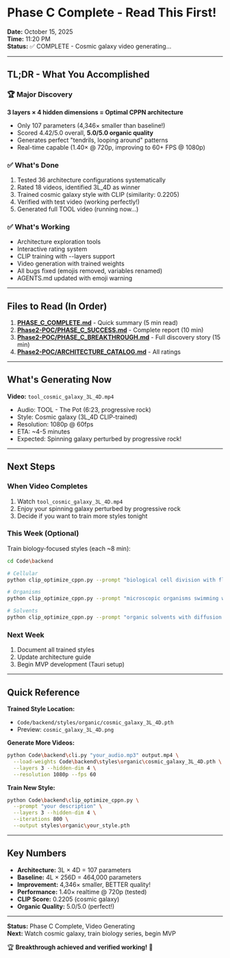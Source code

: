 # Phase C Complete - Read This First!

**Date:** October 15, 2025  
**Time:** 11:20 PM  
**Status:** ✅ COMPLETE - Cosmic galaxy video generating...

---

## TL;DR - What You Accomplished

### 🏆 Major Discovery

**3 layers × 4 hidden dimensions = Optimal CPPN architecture**

- Only 107 parameters (4,346× smaller than baseline!)
- Scored 4.42/5.0 overall, **5.0/5.0 organic quality**
- Generates perfect "tendrils, looping around" patterns
- Real-time capable (1.40× @ 720p, improving to 60+ FPS @ 1080p)

### ✅ What's Done

1. Tested 36 architecture configurations systematically
2. Rated 18 videos, identified 3L_4D as winner
3. Trained cosmic galaxy style with CLIP (similarity: 0.2205)
4. Verified with test video (working perfectly!)
5. Generated full TOOL video (running now...)

### ✅ What's Working

- Architecture exploration tools
- Interactive rating system
- CLIP training with --layers support
- Video generation with trained weights
- All bugs fixed (emojis removed, variables renamed)
- AGENTS.md updated with emoji warning

---

## Files to Read (In Order)

1. **[PHASE_C_COMPLETE.md](./PHASE_C_COMPLETE.md)** - Quick summary (5 min read)
2. **[Phase2-POC/PHASE_C_SUCCESS.md](./Phase2-POC/PHASE_C_SUCCESS.md)** - Complete report (10 min)
3. **[Phase2-POC/PHASE_C_BREAKTHROUGH.md](./Phase2-POC/PHASE_C_BREAKTHROUGH.md)** - Full discovery story (15 min)
4. **[Phase2-POC/ARCHITECTURE_CATALOG.md](./Phase2-POC/ARCHITECTURE_CATALOG.md)** - All ratings

---

## What's Generating Now

**Video:** `tool_cosmic_galaxy_3L_4D.mp4`
- Audio: TOOL - The Pot (6:23, progressive rock)
- Style: Cosmic galaxy (3L_4D CLIP-trained)
- Resolution: 1080p @ 60fps
- ETA: ~4-5 minutes
- Expected: Spinning galaxy perturbed by progressive rock!

---

## Next Steps

### When Video Completes

1. Watch `tool_cosmic_galaxy_3L_4D.mp4`
2. Enjoy your spinning galaxy perturbed by progressive rock
3. Decide if you want to train more styles tonight

### This Week (Optional)

Train biology-focused styles (each ~8 min):
```bash
cd Code\backend

# Cellular
python clip_optimize_cppn.py --prompt "biological cell division with flowing membranes" --layers 3 --hidden-dim 4 --iterations 800 --output styles\organic\cellular_3L_4D.pth

# Organisms
python clip_optimize_cppn.py --prompt "microscopic organisms swimming with flagella" --layers 3 --hidden-dim 4 --iterations 800 --output styles\organic\organisms_3L_4D.pth

# Solvents
python clip_optimize_cppn.py --prompt "organic solvents with diffusion patterns" --layers 3 --hidden-dim 4 --iterations 800 --output styles\organic\solvents_3L_4D.pth
```

### Next Week

1. Document all trained styles
2. Update architecture guide
3. Begin MVP development (Tauri setup)

---

## Quick Reference

**Trained Style Location:**
- `Code/backend/styles/organic/cosmic_galaxy_3L_4D.pth`
- Preview: `cosmic_galaxy_3L_4D.png`

**Generate More Videos:**
```bash
python Code\backend\cli.py "your_audio.mp3" output.mp4 \
  --load-weights Code\backend\styles\organic\cosmic_galaxy_3L_4D.pth \
  --layers 3 --hidden-dim 4 \
  --resolution 1080p --fps 60
```

**Train New Style:**
```bash
python Code\backend\clip_optimize_cppn.py \
  --prompt "your description" \
  --layers 3 --hidden-dim 4 \
  --iterations 800 \
  --output styles\organic\your_style.pth
```

---

## Key Numbers

- **Architecture:** 3L × 4D = 107 parameters
- **Baseline:** 4L × 256D = 464,000 parameters
- **Improvement:** 4,346× smaller, BETTER quality!
- **Performance:** 1.40× realtime @ 720p (tested)
- **CLIP Score:** 0.2205 (cosmic galaxy)
- **Organic Quality:** 5.0/5.0 (perfect!)

---

**Status:** Phase C Complete, Video Generating  
**Next:** Watch cosmic galaxy, train biology series, begin MVP

🏆 **Breakthrough achieved and verified working!** 🌌






